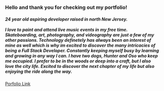 ### Hello and thank you for checking out my portfolio! 

##### 24 year old aspiring developer raised in north New Jersey. <br><br> I love to paint and attend live music events in my free time. Skateboarding, art, photography, and videography are just a few of my other passions. Technology definetely has always been an interest of mine as well which is why im excited to discover the many intricacies of being a Full Stack Developer. Constantly keeping myself busy by learning and growing in any way I can. I have two dogs, Hunter and Oso who keep me occupied. I prefer to be in the woods or deep into a craft, but I also love the city life. Excited to discover the next chapter of my life but also enjoying the ride along the way.

[Porfolio Link](https://crozarts.github.io/portfolio/)

<!--
**Crozarts/crozarts** is a ✨ _special_ ✨ repository because its `README.md` (this file) appears on your GitHub profile.

Here are some ideas to get you started:

- 🔭 I’m currently working on ...
- 🌱 I’m currently learning ...
- 👯 I’m looking to collaborate on ...
- 🤔 I’m looking for help with ...
- 💬 Ask me about ...
- 📫 How to reach me: ...
- 😄 Pronouns: ...
- ⚡ Fun fact: ...
-->
